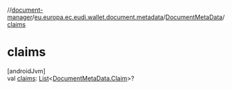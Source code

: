 //[document-manager](../../../index.md)/[eu.europa.ec.eudi.wallet.document.metadata](../index.md)/[DocumentMetaData](index.md)/[claims](claims.md)

# claims

[androidJvm]\
val [claims](claims.md): [List](https://kotlinlang.org/api/latest/jvm/stdlib/kotlin.collections/-list/index.html)&lt;[DocumentMetaData.Claim](-claim/index.md)&gt;?
